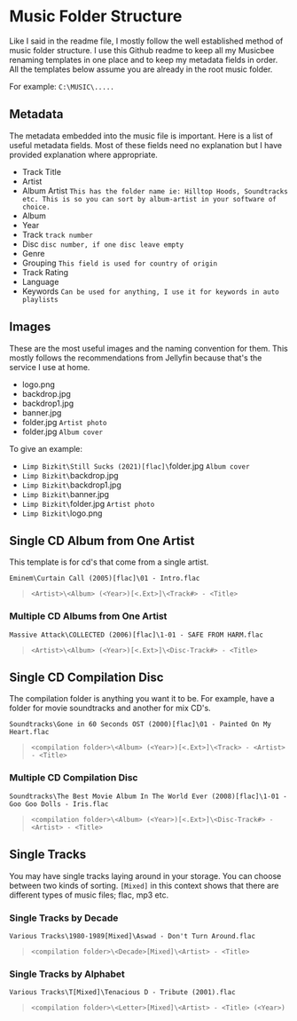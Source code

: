 # Music Folder Structure
Like I said in the readme file, I mostly follow the well established method of music folder structure. I use this Github readme to keep all my Musicbee renaming templates in one place and to keep my metadata fields in order. All the templates below assume you are already in the root music folder.

For example:
`C:\MUSIC\.....`

## Metadata
The metadata embedded into the music file is important. Here is a list of useful metadata fields. Most of these fields need no explanation but I have provided explanation where appropriate.

* Track Title
* Artist
* Album Artist `This has the folder name ie: Hilltop Hoods, Soundtracks etc. This is so you can sort by album-artist in your software of choice.`
* Album
* Year
* Track `track number`
* Disc `disc number, if one disc leave empty`
* Genre
* Grouping `This field is used for country of origin`
* Track Rating
* Language
* Keywords `Can be used for anything, I use it for keywords in auto playlists`
## Images
These are the most useful images and the naming convention for them. This mostly follows the recommendations from Jellyfin because that's the service I use at home.
* logo.png
* backdrop.jpg
* backdrop1.jpg
* banner.jpg
* folder.jpg `Artist photo`
* folder.jpg `Album cover`

To give an example:
* `Limp Bizkit\Still Sucks (2021)[flac]\`folder.jpg `Album cover`
* `Limp Bizkit\`backdrop.jpg
* `Limp Bizkit\`backdrop1.jpg
* `Limp Bizkit\`banner.jpg
* `Limp Bizkit\`folder.jpg `Artist photo`
* `Limp Bizkit\`logo.png
## Single CD Album from One Artist
This template is for cd's that come from a single artist.

`Eminem\Curtain Call (2005)[flac]\01 - Intro.flac`
> `<Artist>\<Album> (<Year>)[<.Ext>]\<Track#> - <Title>`
### Multiple CD Albums from One Artist
`Massive Attack\COLLECTED (2006)[flac]\1-01 - SAFE FROM HARM.flac`
> `<Artist>\<Album> (<Year>)[<.Ext>]\<Disc-Track#> - <Title>`
## Single CD Compilation Disc
The compilation folder is anything you want it to be. For example, have a folder for movie soundtracks and another for mix CD's.

`Soundtracks\Gone in 60 Seconds OST (2000)[flac]\01 - Painted On My Heart.flac`
> `<compilation folder>\<Album> (<Year>)[<.Ext>]\<Track> - <Artist> - <Title>`
### Multiple CD Compilation Disc
`Soundtracks\The Best Movie Album In The World Ever (2008)[flac]\1-01 - Goo Goo Dolls - Iris.flac`
> `<compilation folder>\<Album> (<Year>)[<.Ext>]\<Disc-Track#> - <Artist> - <Title>`
## Single Tracks
You may have single tracks laying around in your storage. You can choose between two kinds of sorting. `[Mixed]` in this context shows that there are different types of music files; flac, mp3 etc.
### Single Tracks by Decade
`Various Tracks\1980-1989[Mixed]\Aswad - Don't Turn Around.flac`
> `<compilation folder>\<Decade>[Mixed]\<Artist> - <Title>`
### Single Tracks by Alphabet
`Various Tracks\T[Mixed]\Tenacious D - Tribute (2001).flac`
> `<compilation folder>\<Letter>[Mixed]\<Artist> - <Title> (<Year>)`
